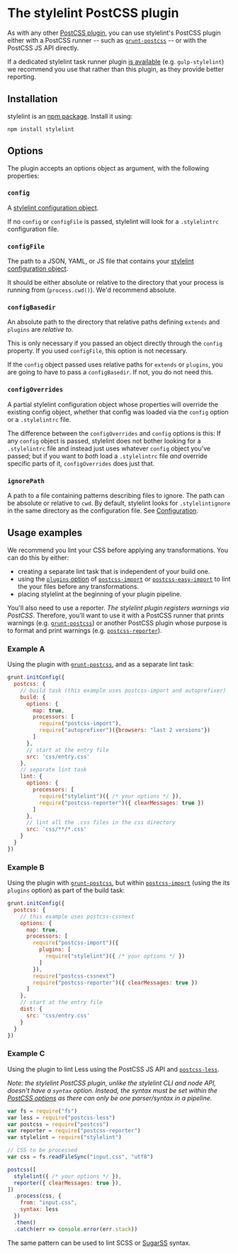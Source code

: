 # The stylelint PostCSS plugin

As with any other [PostCSS plugin](https://github.com/postcss/postcss#plugins), you can use stylelint's PostCSS plugin either with a PostCSS runner -- such as [`grunt-postcss`](https://github.com/nDmitry/grunt-postcss) -- or with the PostCSS JS API directly.

If a dedicated stylelint task runner plugin [is available](/docs/user-guide/complementary-tools.md) (e.g. `gulp-stylelint`) we recommend you use that rather than this plugin, as they provide better reporting.

## Installation

stylelint is an [npm package](https://www.npmjs.com/package/stylelint). Install it using:

```console
npm install stylelint
```

## Options

The plugin accepts an options object as argument, with the following properties:

### `config`

A [stylelint configuration object](/docs/user-guide/configuration.md).

If no `config` or `configFile` is passed, stylelint will look for a `.stylelintrc` configuration file.

### `configFile`

The path to a JSON, YAML, or JS file that contains your [stylelint configuration object](/docs/user-guide/configuration.md).

It should be either absolute or relative to the directory that your process is running from (`process.cwd()`). We'd recommend absolute.

### `configBasedir`

An absolute path to the directory that relative paths defining `extends` and `plugins` are *relative to*.

This is only necessary if you passed an object directly through the `config` property. If you used
`configFile`, this option is not necessary.

If the `config` object passed uses relative paths for `extends` or `plugins`, you are going to have to pass a `configBasedir`. If not, you do not need this.

### `configOverrides`

A partial stylelint configuration object whose properties will override the existing config object, whether that config was loaded via the `config` option or a `.stylelintrc` file.

The difference between the `configOverrides` and `config` options is this: If any `config` object is passed, stylelint does not bother looking for a `.stylelintrc` file and instead just uses whatever `config` object you've passed; but if you want to *both* load a `.stylelintrc` file *and* override specific parts of it, `configOverrides` does just that.

### `ignorePath`

A path to a file containing patterns describing files to ignore. The path can be absolute or relative to `cwd`. By default, stylelint looks for `.stylelintignore` in the same directory as the configuration file. See [Configuration](/docs/user-guide/configuration.md#stylelintignore).

## Usage examples

We recommend you lint your CSS before applying any transformations. You can do this by either:

- creating a separate lint task that is independent of your build one.
- using the [`plugins` option](https://github.com/postcss/postcss-import#plugins) of [`postcss-import`](https://github.com/postcss/postcss-import) or [`postcss-easy-import`](https://github.com/TrySound/postcss-easy-import) to lint the your files before any transformations.
- placing stylelint at the beginning of your plugin pipeline.

You'll also need to use a reporter. *The stylelint plugin registers warnings via PostCSS*. Therefore, you'll want to use it with a PostCSS runner that prints warnings (e.g. [`grunt-postcss`](https://github.com/nDmitry/grunt-postcss)) or another PostCSS plugin whose purpose is to format and print warnings (e.g. [`postcss-reporter`](https://github.com/postcss/postcss-reporter)).

### Example A

Using the plugin with [`grunt-postcss`](https://github.com/nDmitry/grunt-postcss), and as a separate lint task:

```js
grunt.initConfig({
  postcss: {
    // build task (this example uses postcss-import and autoprefixer)
    build: {
      options: {
        map: true,
        processors: [
          require("postcss-import"),
          require("autoprefixer")({browsers: "last 2 versions"})
        ]
      },
      // start at the entry file
      src: 'css/entry.css'
    },
    // separate lint task
    lint: {
      options: {
        processors: [
          require("stylelint")({ /* your options */ }),
          require("postcss-reporter")({ clearMessages: true })
        ]
      },
      // lint all the .css files in the css directory
      src: 'css/**/*.css'
    }
  }
})
```

### Example B

Using the plugin with [`grunt-postcss`](https://github.com/nDmitry/grunt-postcss), but within [`postcss-import`](https://github.com/postcss/postcss-import) (using the its `plugins` option) as part of the build task:

```js
grunt.initConfig({
  postcss: {
    // this example uses postcss-cssnext
    options: {
      map: true,
      processors: [
        require("postcss-import")({
          plugins: [
            require("stylelint")({ /* your options */ })
          ]
        }),
        require("postcss-cssnext")
        require("postcss-reporter")({ clearMessages: true })
      ]
    },
    // start at the entry file
    dist: {
      src: 'css/entry.css'
    }
  }
})
```

### Example C

Using the plugin to lint Less using the PostCSS JS API and [`postcss-less`](https://github.com/webschik/postcss-less).

*Note: the stylelint PostCSS plugin, unlike the stylelint CLI and node API, doesn't have a `syntax` option. Instead, the syntax must be set within the [PostCSS options](https://github.com/postcss/postcss#options) as there can only be one parser/syntax in a pipeline.*

```js
var fs = require("fs")
var less = require("postcss-less")
var postcss = require("postcss")
var reporter = require("postcss-reporter")
var stylelint = require("stylelint")

// CSS to be processed
var css = fs.readFileSync("input.css", "utf8")

postcss([
  stylelint({ /* your options */ }),
  reporter({ clearMessages: true }),
])
  .process(css, {
    from: "input.css",
    syntax: less
  })
  .then()
  .catch(err => console.error(err.stack))
```

The same pattern can be used to lint SCSS or [SugarSS](https://github.com/postcss/sugarss) syntax.
